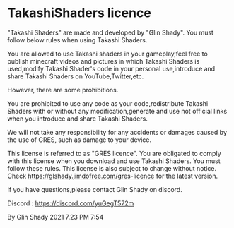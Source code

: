# TakashiShaders licence
"Takashi Shaders" are made and developed by "Glin Shady".
You must follow below rules when using Takashi Shaders.

You are allowed to use Takashi shaders in your gameplay,feel free to publish minecraft videos and pictures in which Takashi Shaders is used,modify Takashi Shader's code in your personal use,introduce and share Takashi Shaders on YouTube,Twitter,etc.

However, there are some prohibitions.

You are prohibited to use any code as your code,redistribute Takashi Shaders with or without any modification,generate and use not official links when you introduce and share Takashi Shaders.

We will not take any responsibility for any accidents or damages caused by the use of GRES, such as damage to your device.

This license is referred to as "GRES licence". 
You are obligated to comply with this license when you download and use Takashi Shaders.
You must follow these rules.
This license is also subject to change without notice. Check https://glshady.jimdofree.com/gres-licence for the latest version.

If you have questions,please contact Glin Shady on discord.

Discord : https://discord.com/yuGegT572m

By Glin Shady
2021 7.23 PM 7:54
